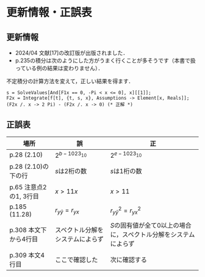# 更新情報・正誤表

## 更新情報

- 2024/04 文献[17]の改訂版が出版されました．
- p.235の積分は次のようにした方がうまく行くことが多そうです（本書で扱っている例の結果は変わりません）．

不定積分の計算方法を変えて，正しい結果を得ます．

```
s = SolveValues[And[F1x == 0, -Pi < x <= 0], x][[1]];
F2x = Integrate[f[t], {t, s, x}, Assumptions -> Element[x, Reals]];
(F2x /. x -> 2 Pi) - (F2x /. x -> 0) (* 正解 *)
```

## 正誤表

場所|誤|正
--|--|--
p.28 (2.10)|$2^{b-1023_{10}}$|$2^{e-1023_{10}}$
p.28 (2.10)の下の行|$s$は2桁の数|$s$は1桁の数
p.65 注意点2の1, 3行目|$x \gt 11x$|$x \gt 11$
p.185 (11.28)|$r_{y\hat y}=r_{yx}$|$r_{y\hat y}^2=r_{yx}^2$
p.308 本文下から4行目|スペクトル分解をシステムによらず|$S$の固有値が全て0以上の場合に，スペクトル分解をシステムによらず
p.309 本文4行目|ここで確認した|次に確認する
